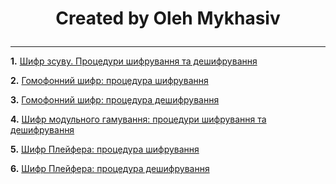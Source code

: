 # <p align="center"> __Created by Oleh Mykhasiv__ </p>

---

__1.__ <a href="https://github.com/OlegMar1/DifferentEncryptions-Python-/tree/main/lab-1/readme.md">Шифр зсуву. Процедури шифрування та дешифрування</a>

__2.__ <a href="https://github.com/OlegMar1/DifferentEncryptions-Python-/tree/main/lab-2/readme.md">Гомофонний шифр: процедура шифрування</a>

__3.__ <a href="https://github.com/OlegMar1/DifferentEncryptions-Python-/tree/main/lab-3/readme.md">Гомофонний шифр: процедура дешифрування</a>

__4.__ <a href="https://github.com/OlegMar1/DifferentEncryptions-Python-/tree/main/lab-4/readme.md">Шифр модульного гамування: процедури шифрування та дешифрування</a>

__5.__ <a href="https://github.com/OlegMar1/DifferentEncryptions-Python-/tree/main/lab-5/readme.md">Шифр Плейфера: процедура шифрування</a>

__6.__ <a href="https://github.com/OlegMar1/DifferentEncryptions-Python-/tree/main/lab-6/readme.md">Шифр Плейфера: процедура дешифрування</a>
